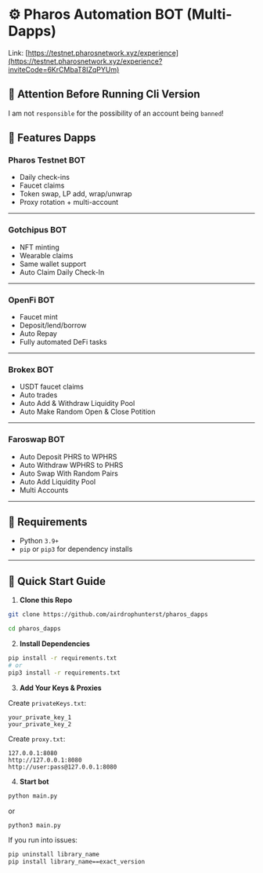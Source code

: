 # ⚙️ Pharos Automation BOT (Multi-Dapps)

Link: [https://testnet.pharosnetwork.xyz/experience](https://testnet.pharosnetwork.xyz/experience?inviteCode=6KrCMbaT8IZqPYUm)

## 🚨 Attention Before Running Cli Version

I am not `responsible` for the possibility of an account being `banned`!

## 🤖 Features Dapps

### **Pharos Testnet BOT**

- Daily check-ins
- Faucet claims
- Token swap, LP add, wrap/unwrap
- Proxy rotation + multi-account

---

### **Gotchipus BOT**

- NFT minting
- Wearable claims
- Same wallet support
- Auto Claim Daily Check-In

---

### **OpenFi BOT**

- Faucet mint
- Deposit/lend/borrow
- Auto Repay
- Fully automated DeFi tasks

---

### **Brokex BOT**

- USDT faucet claims
- Auto trades
- Auto Add & Withdraw Liquidity Pool
- Auto Make Random Open & Close Potition

---

### **Faroswap BOT**

- Auto Deposit PHRS to WPHRS
- Auto Withdraw WPHRS to PHRS
- Auto Swap With Random Pairs
- Auto Add Liquidity Pool
- Multi Accounts

---

## 🔧 Requirements

- Python `3.9+`
- `pip` or `pip3` for dependency installs

---

## 🚀 Quick Start Guide

1. **Clone this Repo**

```bash
git clone https://github.com/airdrophunterst/pharos_dapps
```

```bash
cd pharos_dapps
```

2. **Install Dependencies**

```bash
pip install -r requirements.txt
# or
pip3 install -r requirements.txt
```

3. **Add Your Keys & Proxies**

Create `privateKeys.txt`:

```
your_private_key_1
your_private_key_2
```

Create `proxy.txt`:

```
127.0.0.1:8080
http://127.0.0.1:8080
http://user:pass@127.0.0.1:8080
```

4. **Start bot**

```bash
python main.py
```

or

```bash
python3 main.py
```

If you run into issues:

```bash
pip uninstall library_name
pip install library_name==exact_version
```
